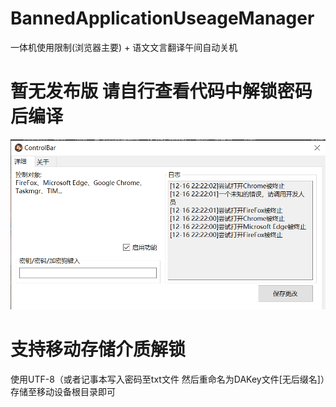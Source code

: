# BannedApplicationUseageManager
一体机使用限制(浏览器主要) + 语文文言翻译午间自动关机

# 暂无发布版 请自行查看代码中解锁密码后编译
![Image text](https://github.com/LunaroakF/Images/blob/master/BannedApplicationUseageManager/01.png)  

# 支持移动存储介质解锁  
使用UTF-8（或者记事本写入密码至txt文件 然后重命名为DAKey文件[无后缀名]）存储至移动设备根目录即可
